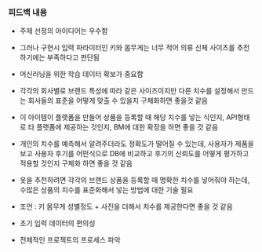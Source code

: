 ### 피드백 내용
- 주제 선정의 아이디어는 우수함
- 그러나 구현시 입력 파라미터인 키와 몸무게는 너무 적어 의류 신체 사이즈를 추천하기에는 부족하다고 판단됨
- 머신러닝을 위한 학습 데이터 확보가 중요함
- 각각의 회사별로 브랜드 특성에 따라 같은 사이즈이지만 다른 치수를 설정해서 만드는 회사들의 표준을 어떻게 맞출 수 있을지 구체화하면 좋을것 같음
- 이 아이템이 플랫폼을 만들어 상품을 등록할 때 해당 치수를 넣는 식인지, API형태로 타 플랫폼에 제공하는 것인지, BM에 대한 확장을 하면 좋을 것 같음
- 개인의 치수를 예측해서 알려주더라도 정확도가 떨어질 수 있는데, 사용자가 제품을 보고 사용자 후기를 어떤식으로 DB에 비교하고 
후기의 신뢰도를 어떻게 평가하고 적용할 것인지 구체화 하면 좋을 것 같음
- 옷을 추천하려면 각각의 브랜드 상품을 등록할 때 명확한 치수를 넣어줘야 하는데, 수많은 상품의 치수를 표준화해서 넣는 방법에 대한 기술 필요

- 조언 : 키 몸무게 성별정도 + 사진을 더해서 치수를 제공한다면 좋을 것 같음
- 초기 입력 데이터의 편의성
- 전체적인 프로젝트의 프로세스 파악
